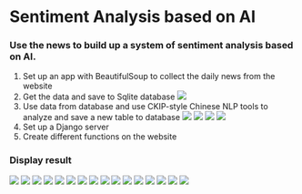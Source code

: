 # Sentiment Analysis based on AI

### Use the news to build up a system of sentiment analysis based on AI. 

1. Set up an app with BeautifulSoup to collect the daily news from the website
2. Get the data and save to Sqlite database
![](/Sentiment%20Analysis%20based%20on%20AI/attachment/attachment1.png)
3. Use data from database and use CKIP-style Chinese NLP tools to analyze and save a new table to database
![](/Sentiment%20Analysis%20based%20on%20AI/attachment/attachment2.png)
![](/Sentiment%20Analysis%20based%20on%20AI/attachment/attachment3.png)
![](/Sentiment%20Analysis%20based%20on%20AI/attachment/attachment4.png)
![](/Sentiment%20Analysis%20based%20on%20AI/attachment/attachment5.png)
4. Set up a Django server
5. Create different functions on the website

### Display result
![](/Sentiment%20Analysis%20based%20on%20AI/attachment/attachment6.png)
![](/Sentiment%20Analysis%20based%20on%20AI/attachment/attachment7.png)
![](/Sentiment%20Analysis%20based%20on%20AI/attachment/attachment8.png)
![](/Sentiment%20Analysis%20based%20on%20AI/attachment/attachment9.png)
![](/Sentiment%20Analysis%20based%20on%20AI/attachment/attachment10.png)
![](/Sentiment%20Analysis%20based%20on%20AI/attachment/attachment11.png)
![](/Sentiment%20Analysis%20based%20on%20AI/attachment/attachment12.png)
![](/Sentiment%20Analysis%20based%20on%20AI/attachment/attachment13.png)
![](/Sentiment%20Analysis%20based%20on%20AI/attachment/attachment14.png)
![](/Sentiment%20Analysis%20based%20on%20AI/attachment/attachment15.png)
![](/Sentiment%20Analysis%20based%20on%20AI/attachment/attachment16.png)
![](/Sentiment%20Analysis%20based%20on%20AI/attachment/attachment17.png)
![](/Sentiment%20Analysis%20based%20on%20AI/attachment/attachment18.png)
![](/Sentiment%20Analysis%20based%20on%20AI/attachment/attachment19.png)
![](/Sentiment%20Analysis%20based%20on%20AI/attachment/attachment20.png)
![](/Sentiment%20Analysis%20based%20on%20AI/attachment/attachment21.png)